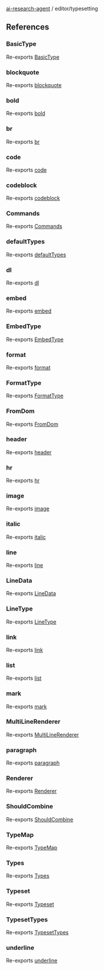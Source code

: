 [ai-research-agent](../modules.md) / editor/typesetting

## References

### BasicType

Re-exports [BasicType](typesetting/typeset.md#basictype)

### blockquote

Re-exports [blockquote](typesetting/lines.md#blockquote)

### bold

Re-exports [bold](typesetting/formats.md#bold)

### br

Re-exports [br](typesetting/embeds.md#br)

### code

Re-exports [code](typesetting/formats.md#code)

### codeblock

Re-exports [codeblock](typesetting/lines.md#codeblock)

### Commands

Re-exports [Commands](typesetting/typeset.md#commands-1)

### defaultTypes

Re-exports [defaultTypes](typesetting/defaults.md#defaulttypes)

### dl

Re-exports [dl](typesetting/lines.md#dl)

### embed

Re-exports [embed](typesetting/typeset.md#embed)

### EmbedType

Re-exports [EmbedType](typesetting/typeset.md#embedtype)

### format

Re-exports [format](typesetting/typeset.md#format)

### FormatType

Re-exports [FormatType](typesetting/typeset.md#formattype)

### FromDom

Re-exports [FromDom](typesetting/typeset.md#fromdom-4)

### header

Re-exports [header](typesetting/lines.md#header)

### hr

Re-exports [hr](typesetting/lines.md#hr)

### image

Re-exports [image](typesetting/embeds.md#image)

### italic

Re-exports [italic](typesetting/formats.md#italic)

### line

Re-exports [line](typesetting/typeset.md#line)

### LineData

Re-exports [LineData](typesetting/typeset.md#linedata)

### LineType

Re-exports [LineType](typesetting/typeset.md#linetype)

### link

Re-exports [link](typesetting/formats.md#link)

### list

Re-exports [list](typesetting/lines.md#list)

### mark

Re-exports [mark](typesetting/formats.md#mark)

### MultiLineRenderer

Re-exports [MultiLineRenderer](typesetting/typeset.md#multilinerenderer)

### paragraph

Re-exports [paragraph](typesetting/lines.md#paragraph)

### Renderer

Re-exports [Renderer](typesetting/typeset.md#renderer)

### ShouldCombine

Re-exports [ShouldCombine](typesetting/typeset.md#shouldcombine-1)

### TypeMap

Re-exports [TypeMap](typesetting/typeset.md#typemapt)

### Types

Re-exports [Types](typesetting/typeset.md#typest)

### Typeset

Re-exports [Typeset](typesetting/typeset.md#typeset)

### TypesetTypes

Re-exports [TypesetTypes](typesetting/typeset.md#typesettypes)

### underline

Re-exports [underline](typesetting/formats.md#underline)
